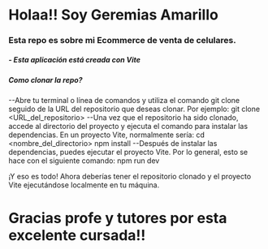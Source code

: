 # Holaa!! Soy Geremias Amarillo

### Esta repo es sobre mi Ecommerce de venta de celulares.

##### - Esta aplicación está creada con Vite

##### Como clonar la repo?

--Abre tu terminal o línea de comandos y utiliza el comando git clone seguido de la URL del repositorio que deseas clonar. Por ejemplo: git clone <URL_del_repositorio>
--Una vez que el repositorio ha sido clonado, accede al directorio del proyecto y ejecuta el comando para instalar las dependencias. En un proyecto Vite, normalmente sería: cd <nombre_del_directorio>
npm install
--Después de instalar las dependencias, puedes ejecutar el proyecto Vite. Por lo general, esto se hace con el siguiente comando: npm run dev

¡Y eso es todo! Ahora deberías tener el repositorio clonado y el proyecto Vite ejecutándose localmente en tu máquina.

# Gracias profe y tutores por esta excelente cursada!!

